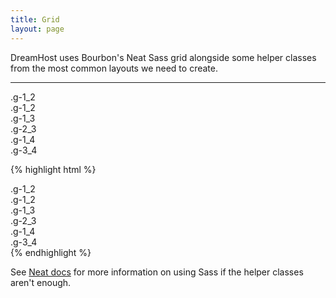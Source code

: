 ```yaml
---
title: Grid
layout: page
---
```


<p class="t-l">DreamHost uses Bourbon's Neat Sass grid alongside some helper classes from the most common layouts we need to create.</p>

<hr />

<img src="{{site.baseurl}}/assets/images/neat.png" alt="" class="m-bottom-0" />

<div class="m-bottom">
	<div class="u-clearfix">
		<div class="border p-s t-center g-1_2">.g-1_2</div>
		<div class="border p-s t-center g-1_2">.g-1_2</div>
	</div>
	<div class="u-clearfix">
		<div class="border p-s t-center g-1_3">.g-1_3</div>
		<div class="border p-s t-center g-2_3">.g-2_3</div>
	</div>
	<div class="u-clearfix">
		<div class="border p-s t-center g-1_4">.g-1_4</div>
		<div class="border p-s t-center g-3_4">.g-3_4</div>
	</div>
</div>

{% highlight html %}
<div class="u-clearfix">
	<div class="border p-s t-center g-1_2">.g-1_2</div>
	<div class="border p-s t-center g-1_2">.g-1_2</div>
</div>
<div class="u-clearfix">
	<div class="border p-s t-center g-1_3">.g-1_3</div>
	<div class="border p-s t-center g-2_3">.g-2_3</div>
</div>
<div class="u-clearfix">
	<div class="border p-s t-center g-1_4">.g-1_4</div>
	<div class="border p-s t-center g-3_4">.g-3_4</div>
</div>
{% endhighlight %}

<p class="p-bottom">See <a href="http://neat.bourbon.io/">Neat docs</a> for more information on using Sass if the helper classes aren't enough.</p>



